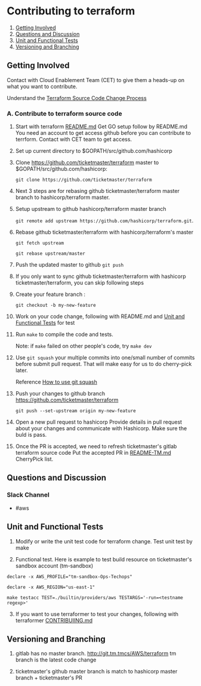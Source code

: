 # Contributing to terraform

1. [Getting Involved](#getting-involved)
2. [Questions and Discussion](#questions-and-discussion)
3. [Unit and Functional Tests](#unit-and-functional-tests)
4. [Versioning and Branching](#versioning-and-branching)


## Getting Involved

Contact with Cloud Enablement Team (CET) to give them a heads-up on what you want to contribute.

Understand the [Terraform Source Code Change Process](https://contegixapp1.livenation.com/confluence/display/AWS/Terraform+Souce+Code+Change+Process)

### A. Contribute to terraform source code

1. Start with terraform [README.md](https://github.com/hashicorp/terraform/blob/master/README.md)
   Get GO setup follow by README.md
   You need an account to get access github before you can contribute to terrform. 
   Contact with CET team to get access.

2. Set up current directory to $GOPATH/src/github.com/hashicorp

3. Clone https://github.com/ticketmaster/terraform master to $GOPATH/src/github.com/hashicorp:

     `git clone https://github.com/ticketmaster/terraform`

4. Next 3 steps are for rebasing github ticketmaster/terraform master branch to hashicorp/terraform master.

5. Setup upstream to github hashicorp/terraform master branch

     `git remote add upstream https://github.com/hashicorp/terraform.git`.

6. Rebase github ticketmaster/terraform with hashicorp/terraform's master

     `git fetch upstream`

     `git rebase upstream/master`

7. Push the updated master to github `git push`

8. If you only want to sync github ticketmaster/terraform with hashicorp ticketmaster/terraform, you can skip following steps

9. Create your feature branch :

     `git checkout -b my-new-feature`

10. Work on your code change, following with README.md and [Unit and Functional Tests](#unit-and-functional-tests) for test

11. Run `make` to compile the code and tests.

    Note: if `make` failed on other people's code, try `make dev`

12. Use `git squash` your multiple commits into one/small number of commits before submit pull request. That will make easy for us to do cherry-pick later.

    Reference [How to use git squash](https://ariejan.net/2011/07/05/git-squash-your-latests-commits-into-one/)

13. Push your changes to github branch  https://github.com/ticketmaster/terraform

      `git push --set-upstream origin my-new-feature`

14. Open a new pull request to hashicorp
    Provide details in pull request about your changes and communicate with Hashicorp. Make sure the buld is pass.

15. Once the PR is accepted, we need to refresh ticketmaster's gitlab terraform source code
    Put the accepted PR in [README-TM.md](http://git.tm.tmcs/AWS/terraform/blob/tm/README-TM.md) CherryPick list.



## Questions and Discussion

### Slack Channel
* \#aws


## Unit and Functional Tests
1. Modify or write the unit test code for terraform change. Test unit test by make

2. Functional test. Here is example to test build resource on ticketmaster's sandbox account (tm-sandbox)

 `declare -x AWS_PROFILE="tm-sandbox-Ops-Techops"`

 `declare -x AWS_REGION="us-east-1"`

 `make testacc TEST=./builtin/providers/aws TESTARGS='-run=<testname regexp>'`

3. If you want to use terraformer to test your changes, following with terraformer [CONTRIBUIING.md](http://git.tm.tmcs/AWS/terraformer/blob/master/CONTRIBUTING.md)


## Versioning and Branching
1. gitlab has no master branch. http://git.tm.tmcs/AWS/terraform tm branch is the latest code change

2. ticketmaster's github master branch is match to hashicorp master branch + ticketmaster's PR




